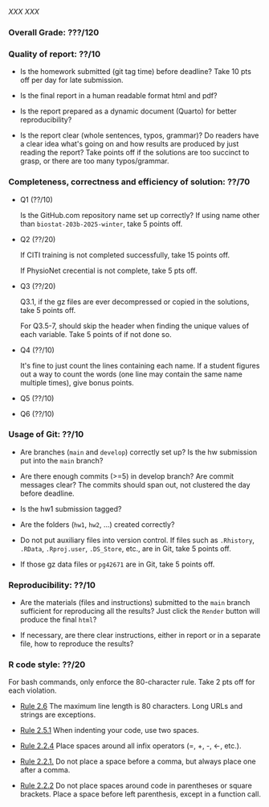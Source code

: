 *XXX XXX*

### Overall Grade: ???/120

### Quality of report: ??/10

-   Is the homework submitted (git tag time) before deadline? Take 10 pts off per day for late submission.  

-   Is the final report in a human readable format html and pdf? 

-   Is the report prepared as a dynamic document (Quarto) for better reproducibility?

-   Is the report clear (whole sentences, typos, grammar)? Do readers have a clear idea what's going on and how results are produced by just reading the report? Take points off if the solutions are too succinct to grasp, or there are too many typos/grammar. 

### Completeness, correctness and efficiency of solution: ??/70

- Q1 (??/10)

	Is the GitHub.com repository name set up correctly? If using name other than `biostat-203b-2025-winter`, take 5 points off.

- Q2 (??/20)

	If CITI training is not completed successfully, take 15 points off. 
	
	If PhysioNet crecential is not complete, take 5 pts off.

- Q3 (??/20)

	Q3.1, if the gz files are ever decompressed or copied in the solutions, take 5 points off.
	
	For Q3.5-7, should skip the header when finding the unique values of each variable. Take 5 points of if not done so.

- Q4 (??/10)

	It's fine to just count the lines containing each name. If a student figures out a way to count the words (one line may contain the same name multiple times), give bonus points.

- Q5 (??/10)

- Q6 (??/10)
	    
### Usage of Git: ??/10

-   Are branches (`main` and `develop`) correctly set up? Is the hw submission put into the `main` branch?

-   Are there enough commits (>=5) in develop branch? Are commit messages clear? The commits should span out, not clustered the day before deadline. 
          
-   Is the hw1 submission tagged? 

-   Are the folders (`hw1`, `hw2`, ...) created correctly? 
  
-   Do not put auxiliary files into version control. If files such as `.Rhistory`, `.RData`, `.Rproj.user`, `.DS_Store`, etc., are in Git, take 5 points off.

-   If those gz data files or `pg42671` are in Git, take 5 points off.

### Reproducibility: ??/10

-   Are the materials (files and instructions) submitted to the `main` branch sufficient for reproducing all the results? Just click the `Render` button will produce the final `html`? 

-   If necessary, are there clear instructions, either in report or in a separate file, how to reproduce the results?

### R code style: ??/20

For bash commands, only enforce the 80-character rule. Take 2 pts off for each violation. 

-   [Rule 2.6](https://style.tidyverse.org/syntax.html#long-function-calls) The maximum line length is 80 characters. Long URLs and strings are exceptions.  

-   [Rule 2.5.1](https://style.tidyverse.org/syntax.html#indenting) When indenting your code, use two spaces.  

-   [Rule 2.2.4](https://style.tidyverse.org/syntax.html#infix-operators) Place spaces around all infix operators (=, +, -, &lt;-, etc.).  

-   [Rule 2.2.1.](https://style.tidyverse.org/syntax.html#commas) Do not place a space before a comma, but always place one after a comma.  

-   [Rule 2.2.2](https://style.tidyverse.org/syntax.html#parentheses) Do not place spaces around code in parentheses or square brackets. Place a space before left parenthesis, except in a function call.
